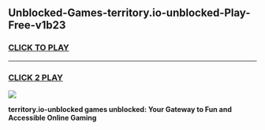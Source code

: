 
## Unblocked-Games-territory.io-unblocked-Play-Free-v1b23
<h3>
<a href="https://premium76.site?title=territory.io-unblocked&ref=18A1">CLICK TO PLAY</a></h3>
<hr>

<h3>
<a href="https://premium76.site?title=territory.io-unblocked&ref=18A1">CLICK 2 PLAY</a>
  
</h3>

<a href="https://premium76.site?title=territory.io-unblocked&ref=18A1"><img src="https://clearcache.store/games.png"></a>


**territory.io-unblocked games unblocked: Your Gateway to Fun and Accessible Online Gaming**
